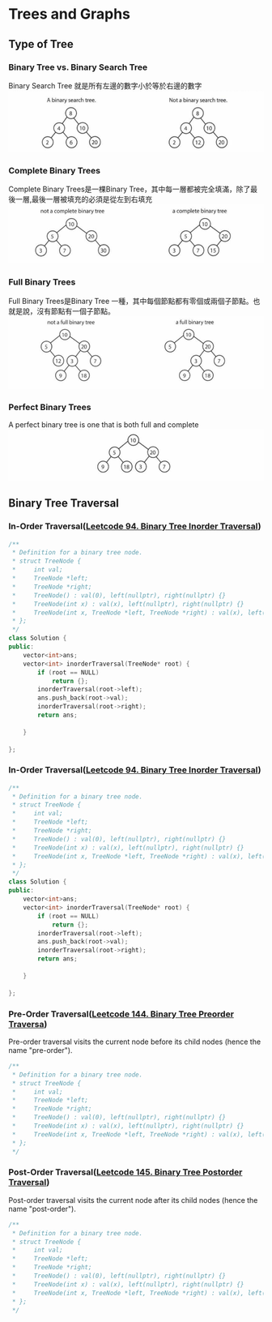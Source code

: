 # Trees and Graphs



## Type of Tree

### Binary Tree vs. Binary Search Tree

Binary Search Tree 就是所有左邊的數字小於等於右邊的數字
<img src = "binary search tree.PNG">



### Complete Binary Trees

Complete Binary Trees是一棵Binary Tree，其中每一層都被完全填滿，除了最後一層,最後一層被填充的必須是從左到右填充
<img src = "complete binary trees.PNG">

### Full Binary Trees

Full Binary Trees是Binary Tree 一種，其中每個節點都有零個或兩個子節點。也就是說，沒有節點有一個子節點。
<img src = "full binary trees.PNG">

### Perfect Binary Trees
A perfect binary tree is one that is both full and complete
<img src = "perfect binary trees.PNG">


## Binary Tree Traversal


### In-Order Traversal(<a href= "https://leetcode.com/problems/binary-tree-inorder-traversal/">Leetcode 94. Binary Tree Inorder Traversal</a>)

```c++
/**
 * Definition for a binary tree node.
 * struct TreeNode {
 *     int val;
 *     TreeNode *left;
 *     TreeNode *right;
 *     TreeNode() : val(0), left(nullptr), right(nullptr) {}
 *     TreeNode(int x) : val(x), left(nullptr), right(nullptr) {}
 *     TreeNode(int x, TreeNode *left, TreeNode *right) : val(x), left(left), right(right) {}
 * };
 */
class Solution {
public:
    vector<int>ans;
    vector<int> inorderTraversal(TreeNode* root) {
        if (root == NULL)
            return {};   
        inorderTraversal(root->left);
        ans.push_back(root->val);
        inorderTraversal(root->right); 
        return ans;
        
    }
   
};
```

### In-Order Traversal(<a href= "https://leetcode.com/problems/binary-tree-inorder-traversal/">Leetcode 94. Binary Tree Inorder Traversal</a>)

```c++
/**
 * Definition for a binary tree node.
 * struct TreeNode {
 *     int val;
 *     TreeNode *left;
 *     TreeNode *right;
 *     TreeNode() : val(0), left(nullptr), right(nullptr) {}
 *     TreeNode(int x) : val(x), left(nullptr), right(nullptr) {}
 *     TreeNode(int x, TreeNode *left, TreeNode *right) : val(x), left(left), right(right) {}
 * };
 */
class Solution {
public:
    vector<int>ans;
    vector<int> inorderTraversal(TreeNode* root) {
        if (root == NULL)
            return {};   
        inorderTraversal(root->left);
        ans.push_back(root->val);
        inorderTraversal(root->right); 
        return ans;
        
    }
   
};
```

### Pre-Order Traversal(<a href= "https://leetcode.com/problems/binary-tree-preorder-traversal/">Leetcode 144. Binary Tree Preorder Traversa</a>)
Pre-order traversal visits the current node before its child nodes (hence the name "pre-order").
```c++
/**
 * Definition for a binary tree node.
 * struct TreeNode {
 *     int val;
 *     TreeNode *left;
 *     TreeNode *right;
 *     TreeNode() : val(0), left(nullptr), right(nullptr) {}
 *     TreeNode(int x) : val(x), left(nullptr), right(nullptr) {}
 *     TreeNode(int x, TreeNode *left, TreeNode *right) : val(x), left(left), right(right) {}
 * };
 */

```

### Post-Order Traversal(<a href= "https://leetcode.com/problems/binary-tree-postorder-traversal/">Leetcode 145. Binary Tree Postorder Traversal</a>)
Post-order traversal visits the current node after its child nodes (hence the name "post-order").
```c++
/**
 * Definition for a binary tree node.
 * struct TreeNode {
 *     int val;
 *     TreeNode *left;
 *     TreeNode *right;
 *     TreeNode() : val(0), left(nullptr), right(nullptr) {}
 *     TreeNode(int x) : val(x), left(nullptr), right(nullptr) {}
 *     TreeNode(int x, TreeNode *left, TreeNode *right) : val(x), left(left), right(right) {}
 * };
 */

```